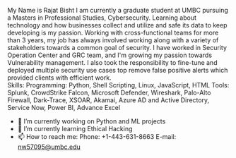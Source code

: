My Name is Rajat Bisht
I am currently a graduate student at UMBC pursuing a Masters in Professional Studies, Cybersecurity. Learning about technology and how businesses collect and utilize and safe its data to keep developing is my passion.
Working with cross-functional teams for more than 3 years, my job has always involved working along with a variety of stakeholders towards a common goal of security. I have worked in Security Operation Center and GRC team, and I'm growing my passion towards Vulnerability management. I also took the responsibility to fine-tune and deployed multiple security use cases top remove false positive alerts which provided clients with efficient work.  
Skills:
Programming: Python, Shell Scripting, Linux, JavaScript, HTML
Tools:	Splunk, CrowdStrike Falcon, Microsoft Defender, Wireshark, Palo-Alto Firewall, Dark-Trace, XSOAR, Akamai, Azure AD and Active Directory, Service Now, Power BI, Advance Excel

- 🔭 I’m currently working on Python and ML projects
- 🌱 I’m currently learning Ethical Hacking
- 📫 How to reach me:
Phone: +1-443-631-8663
E-mail: nw57095@umbc.edu
